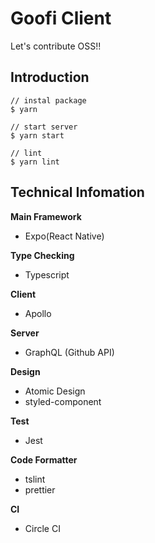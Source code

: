 # Goofi Client

Let's contribute OSS!!

## Introduction

```
// instal package
$ yarn

// start server
$ yarn start

// lint
$ yarn lint
```

## Technical Infomation

**Main Framework**

- Expo(React Native)

**Type Checking**

- Typescript

**Client**

- Apollo

**Server**

- GraphQL (Github API)

**Design**

- Atomic Design
- styled-component

**Test**

- Jest

**Code Formatter**

- tslint
- prettier

**CI**

- Circle CI
